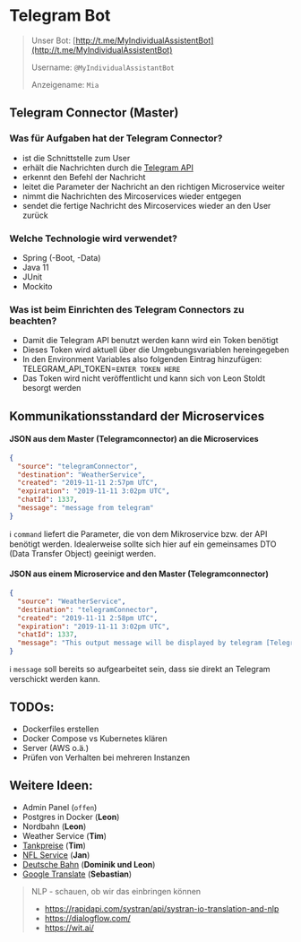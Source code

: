 # Telegram Bot

> Unser Bot: [http://t.me/MyIndividualAssistentBot](http://t.me/MyIndividualAssistentBot)
>
> Username: `@MyIndividualAssistantBot`
> 
> Anzeigename: `Mia`

## Telegram Connector (Master)

### Was für Aufgaben hat der Telegram Connector?
-	ist die Schnittstelle zum User
-	erhält die Nachrichten durch die [Telegram API]([https://core.telegram.org/bots](https://core.telegram.org/bots))
-	erkennt den Befehl der Nachricht
-	leitet die Parameter der Nachricht an den richtigen Microservice weiter
-	nimmt die Nachrichten des Mircoservices wieder entgegen
-	sendet die fertige Nachricht des Mircoservices wieder an den User zurück

### Welche Technologie wird verwendet?
-	Spring (-Boot, -Data)
-	Java 11
-	JUnit
-	Mockito

### Was ist beim Einrichten des Telegram Connectors zu beachten?
-	Damit die Telegram API benutzt werden kann wird ein Token benötigt
-	Dieses Token wird aktuell über die Umgebungsvariablen hereingegeben
-	In den Environment Variables also folgenden Eintrag hinzufügen: TELEGRAM_API_TOKEN=`ENTER TOKEN HERE`
-	Das Token wird nicht veröffentlicht und kann sich von Leon Stoldt besorgt werden

## Kommunikationsstandard der Microservices

#### JSON aus dem Master (Telegramconnector) an die Microservices
``` json
{  
  "source": "telegramConnector",  
  "destination": "WeatherService",  
  "created": "2019-11-11 2:57pm UTC", 
  "expiration": "2019-11-11 3:02pm UTC", 
  "chatId": 1337, 
  "message": "message from telegram"
}
```

:information_source: `command` liefert die Parameter, die von dem Mikroservice bzw. der API benötigt werden. Idealerweise sollte sich hier auf ein gemeinsames DTO (Data Transfer Object) geeinigt werden.

#### JSON aus einem Microservice and den Master (Telegramconnector)
``` json
{  
  "source": "WeatherService",  
  "destination": "telegramConnector", 
  "created": "2019-11-11 2:58pm UTC",
  "expiration": "2019-11-11 3:02pm UTC",
  "chatId": 1337, 
  "message": "This output message will be displayed by telegram [Telegram Markdown Support]"
}
```

:information_source: `message` soll bereits so aufgearbeitet sein, dass sie direkt an Telegram verschickt werden kann.


## TODOs:
-	Dockerfiles erstellen
-	Docker Compose vs Kubernetes klären
-	Server (AWS o.ä.)
-	Prüfen von Verhalten bei mehreren Instanzen

## Weitere Ideen:
-	Admin Panel (`offen`)
-	Postgres in Docker (**Leon**)
-	Nordbahn (**Leon**)
-	Weather Service (**Tim**)
-	[Tankpreise]([https://creativecommons.tankerkoenig.de/](https://creativecommons.tankerkoenig.de/)) (**Tim**)
-	[NFL Service](https://api.nfl.com) (**Jan**)
-	[Deutsche Bahn]([https://developer.deutschebahn.com/store/](https://developer.deutschebahn.com/store/)) (**Dominik und Leon**)
-	[Google Translate]([https://cloud.google.com/translate/docs/](https://cloud.google.com/translate/docs/)) (**Sebastian**)

> NLP - schauen, ob wir das einbringen können
> -	https://rapidapi.com/systran/api/systran-io-translation-and-nlp
> -	https://dialogflow.com/
> -	https://wit.ai/	